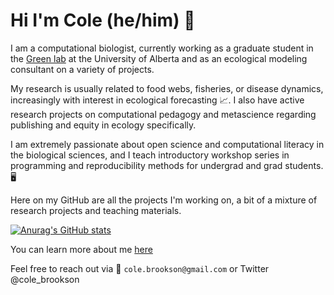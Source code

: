# Hi I'm Cole (he/him) 👋 

I am a computational biologist, currently working as a graduate student in the [Green lab](https://greenlab.ca/) at the University of Alberta and as an ecological modeling consultant on a variety of projects. 

My research is usually related to food webs, fisheries, or disease dynamics, increasingly with interest in ecological forecasting 📈. I also have active research projects on computational pedagogy and metascience regarding publishing and equity in ecology specifically. 

I am extremely passionate about open science and computational literacy in the biological sciences, and I teach introductory workshop series in programming and reproducibility methods for undergrad and grad students. 🖥️

Here on my GitHub are all the projects I'm working on, a bit of a mixture of research projects and teaching materials. 

[![Anurag's GitHub stats](https://github-readme-stats.vercel.app/api?username=colebrookson)](https://github.com/anuraghazra/github-readme-stats)

You can learn more about me [here](https://colebrookson.com)

Feel free to reach out via 📧 `cole.brookson@gmail.com` or Twitter @cole_brookson 


